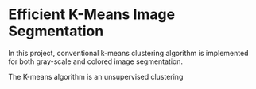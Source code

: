 # Efficient K-Means Image Segmentation

In this project, conventional k-means clustering algorithm is implemented for both gray-scale and colored image segmentation.

The K-means algorithm is an unsupervised clustering 